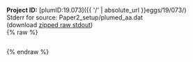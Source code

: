 **Project ID:** [plumID:19.073]({{ '/' | absolute_url }}eggs/19/073/)  
Stderr for source:  Paper2_setup/plumed_aa.dat   
(download [zipped raw stdout](plumed_aa.dat.plumed_master.stdout.txt.zip))  
{% raw %}
<pre>
</pre>
{% endraw %}

